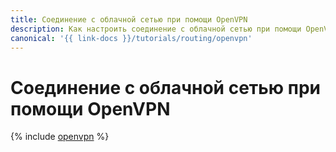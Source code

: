```yaml
---
title: Соединение с облачной сетью при помощи OpenVPN
description: Как настроить соединение с облачной сетью при помощи OpenVPN.
canonical: '{{ link-docs }}/tutorials/routing/openvpn'
---
```


# Соединение с облачной сетью при помощи OpenVPN

{% include [openvpn](../../_tutorials/infrastructure/openvpn.md) %}
